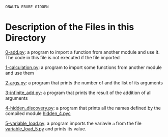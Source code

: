 ```
ONWUTA EBUBE GIDOEN
```

# Description of the Files in this Directory

[0-add.py](./0-add.py): a program to import a function from another module and use it. The code in this file is not executed if the file imported


[1-calculation.py](./1-calculation.py): a program to import some functions from another module and use them


[2-args.py](./2-args.py): a program that prints the number of and the list of its arguments


[3-infinite_add.py](./3-infinite_add.py): a program that prints the result of the addition of all arguments


[4-hidden_discovery.py](./4-hidden_discovery.py): a program that prints all the names defined by the compiled module [hidden_4.pyc](https://github.com/holbertonschool/0x02.py/raw/master/hidden_4.pyc)



[5-variable_load.py](./5-variable_load.py): a program imports the variavle `a` from the file [variable_load_5.py](./variable_load_5.py) and prints its value.

